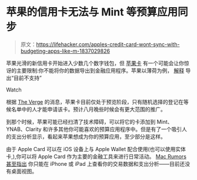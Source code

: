 # 苹果的信用卡无法与 Mint 等预算应用同步

> 原文：<https://lifehacker.com/apples-credit-card-wont-sync-with-budgeting-apps-like-m-1837029826>

苹果光滑的新信用卡开始进入少数几个数字钱包，但 [苹果卡](https://lifehacker.com/the-apple-card-is-an-average-rewards-card-1833550903) 有一个可能会让你惊讶的主要限制:你不能将你的数据导出到金融应用程序。苹果以薄荷为例， [解释](https://support.apple.com/en-us/HT209489) 导出“目前不支持”

Watch

根据 [The Verge](https://www.theverge.com/2019/8/6/20756048/apple-card-availability-sign-up-cancel-apr-iphone-goldman-sachs) 的消息，苹果卡目前仅处于预览阶段，只有随机选择的登记在等候名单中的人才能申请该卡。预计八月晚些时候会有更大范围的推广。

到那个时候，苹果可能已经扫清了技术障碍，可以将它的卡添加到 Mint、YNAB、Clarity 和许多其他你可能喜欢的预算应用程序中。但是有了一个吸引人的支出分析显示，看起来苹果想成为你的预算应用，至少部分是这样。

由于 Apple Card 可以在 iOS 设备上与 Apple Wallet 配合使用(也可以使用实体卡,),你可以将 Apple Card 作为主要的金融工具来进行日常活动。 [Mac Rumors 甚至指出](https://www.macrumors.com/2019/08/06/apple-card-no-exporting-data/) 你只能在 iPhone 或 iPad 上查看你的交易数据和支出分析——目前还没有桌面视图。